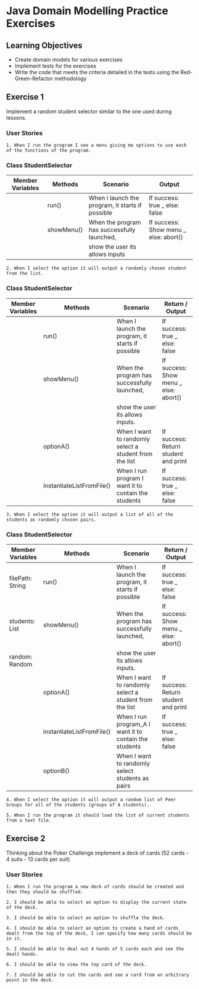 # Java Domain Modelling Practice Exercises

## Learning Objectives
- Create domain models for various exercises
- Implement tests for the exercises
- Write the code that meets the criteria detailed in the tests using the Red-Green-Refactor methodology

## Exercise 1

Implement a random student selector similar to the one used during lessons.

### User Stories

```
1. When I run the program I see a menu giving me options to use each of the functions of the program.

```

### Class StudentSelector

| Member Variables | Methods    | Scenario                                         | Output                                |
|------------------|------------|--------------------------------------------------|---------------------------------------|
|                  | run()      | When I launch the program, it starts if possible | If success: true _ else: false        |
|                  | showMenu() | When the program has successfully launched,      | If success: Show menu _ else: abort() |
|                  |            | show the user its allows inputs                  |                                       |

```
2. When I select the option it will output a randomly chosen student from the list.
```
### Class StudentSelector

| Member Variables | Methods                   | Scenario                                               | Return / Output                       |
|------------------|---------------------------|--------------------------------------------------------|---------------------------------------|
|                  | run()                     | When I launch the program, it starts if possible       | If success: true _ else: false        |
|                  | showMenu()                | When the program has successfully launched,            | If success: Show menu _ else: abort() |
|                  |                           | show the user its allows inputs.                       |                                       |
|                  | optionA()                 | When I want to randomly select a student from the list | If success: Return student and print  |
|                  | instantiateListFromFile() | When I run program I want it to contain the students   | If success: true _ else: false        |


```
3. When I select the option it will output a list of all of the students as randomly chosen pairs.
```

### Class StudentSelector

| Member Variables | Methods                   | Scenario                                               | Return / Output                       |
|------------------|---------------------------|--------------------------------------------------------|---------------------------------------|
| filePath: String | run()                     | When I launch the program, it starts if possible       | If success: true _ else: false        |
| students: List   | showMenu()                | When the program has successfully launched,            | If success: Show menu _ else: abort() |
| random: Random   |                           | show the user its allows inputs.                       |                                       |
|                  | optionA()                 | When I want to randomly select a student from the list | If success: Return student and print  |
|                  | instantiateListFromFile() | When I run program_A I want it to contain the students | If success: true _ else: false        |
|                  | optionB()                 | When I want to randomly select students as pairs       |                                       |

```
4. When I select the option it will output a random list of Peer Groups for all of the students (groups of 4 students).
```

```
5. When I run the program it should load the list of current students from a text file.
```

## Exercise 2

Thinking about the Poker Challenge implement a deck of cards (52 cards - 4 suits - 13 cards per suit)

### User Stories

```
1. When I run the program a new deck of cards should be created and then they should be shuffled.

2. I should be able to select an option to display the current state of the deck.

3. I should be able to select an option to shuffle the deck.

4. I should be able to select an option to create a hand of cards dealt from the top of the deck, I can specify how many cards should be in it.

5. I should be able to deal out 4 hands of 5 cards each and see the dealt hands.

6. I should be able to view the top card of the deck.

7. I should be able to cut the cards and see a card from an arbitrary point in the deck.
```

